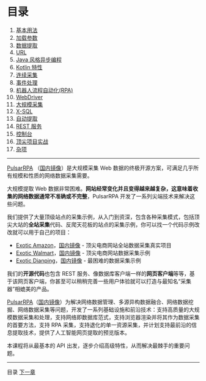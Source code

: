 目录
=

1. [基本用法](2basic-usage.md)
2. [加载参数](3load-options.md)
3. [数据提取](4data-extraction.md)
4. [URL](5URL.md)
5. [Java 风格异步编程](6Java-style-async.md)
6. [Kotlin 特性](7Kotlin-style-async.md)
7. [连续采集](8continuous-crawling.md) 
8. [事件处理](9event-handling.md)
9. [机器人流程自动化(RPA)](10RPA.md)
10. [WebDriver](11WebDriver.md)
11. [大规模采集](12massive-crawling.md)
12. [X-SQL](13X-SQL.md)
13. [自动提取](14AI-extraction.md)
14. [REST 服务](15REST.md)
15. [控制台](16console.md)
16. [顶尖项目实战](17top-practice.md)
17. [杂项](18miscellaneous.md)

------

[PulsarRPA](https://github.com/platonai/PulsarRPA) （[国内镜像](https://gitee.com/platonai_galaxyeye/PulsarRPA)）是大规模采集 Web 数据的终极开源方案，可满足几乎所有规模和性质的网络数据采集需要。

大规模提取 Web 数据非常困难。**网站经常变化并且变得越来越复杂，这意味着收集的网络数据通常不准确或不完整**，PulsarRPA 开发了一系列尖端技术来解决这些问题。

我们提供了大量顶级站点的采集示例，从入门到资深，包含各种采集模式，包括顶尖大站的**全站采集**代码、反爬天花板的站点的采集示例，你可以找一个代码示例改改就可以用于自己的项目：

- [Exotic Amazon](https://github.com/platonai/exotic-amazon)，[国内镜像](https://gitee.com/platonai_galaxyeye/exotic-amazon) - 顶尖电商网站全站数据采集真实项目
- [Exotic Walmart](https://github.com/platonai/exotic/tree/main/exotic-app/exotic-OCR-examples/src/main/kotlin/ai/platon/exotic/examples/sites/walmart)，[国内镜像](https://gitee.com/platonai_galaxyeye/exotic/tree/main/exotic-app/exotic-OCR-examples/src/main/kotlin/ai/platon/exotic/examples/sites/walmart) - 顶尖电商网站数据采集示例
- [Exotic Dianping](https://github.com/platonai/exotic/tree/main/exotic-app/exotic-OCR-examples/src/main/kotlin/ai/platon/exotic/examples/sites/food/dianping)，[国内镜像](https://gitee.com/platonai_galaxyeye/exotic/tree/main/exotic-app/exotic-OCR-examples/src/main/kotlin/ai/platon/exotic/examples/sites/food/dianping) - 最困难的数据采集示例

我们的**开源代码**也包含 REST 服务、像数据库客户端一样的**网页客户端**等等，基于该网页客户端，你甚至可以稍稍完善一些用户体验就可以打造与最知名“采集器”相媲美的产品。

[PulsarRPA](https://github.com/platonai/PulsarRPA)（[国内镜像](https://gitee.com/platonai_galaxyeye/PulsarRPA)）为解决网络数据管理、多源异构数据融合、网络数据挖掘、网络数据采集等问题，开发了一系列基础设施和前沿技术：支持高质量的大规模数据采集和处理，支持网络即数据库范式，支持浏览器渲染并将其作为数据采集的首要方法，支持 RPA 采集，支持退化的单一资源采集，并计划支持最前沿的信息提取技术，提供了人工智能网页提取的预览版本。

本课程将从最基本的 API 出发，逐步介绍高级特性，从而解决最棘手的重要问题。

------

目录 [下一章](2basic-usage.md)
